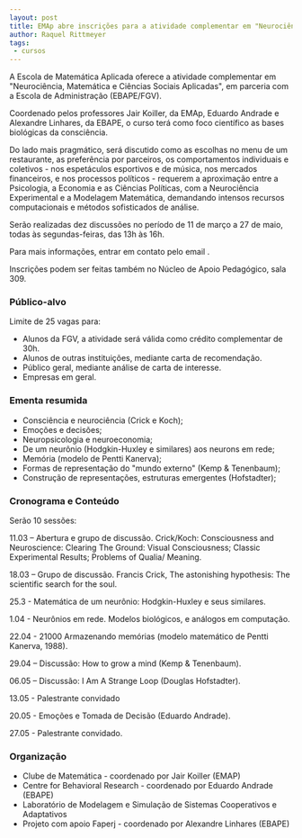 ```yaml
---
layout: post
title: EMAp abre inscrições para a atividade complementar em "Neurociência, Matemática e Ciências Sociais Aplicadas"
author: Raquel Rittmeyer
tags:
 - cursos
---
```


A Escola de Matemática Aplicada oferece a atividade complementar em
"Neurociência, Matemática e Ciências Sociais Aplicadas", em parceria
com a Escola de Administração (EBAPE/FGV).

Coordenado pelos professores Jair Koiller, da EMAp, Eduardo Andrade e
Alexandre Linhares, da EBAPE, o curso terá como foco científico as
bases biológicas da consciência.

Do lado mais pragmático, será discutido como as escolhas no menu de um
restaurante, as preferência por parceiros, os comportamentos
individuais e coletivos - nos espetáculos esportivos e de música, nos
mercados financeiros, e nos processos políticos - requerem a
aproximação entre a Psicologia, a Economia e as Ciências Políticas,
com a Neurociência Experimental e a Modelagem Matemática, demandando
intensos recursos computacionais e métodos sofisticados de análise.

Serão realizadas dez discussões no período de 11 de março a 27 de
maio, todas às segundas-feiras, das 13h às 16h.

Para mais informações, entrar em contato pelo email <script type='text/javascript'>var a = new Array('v.br','er@fg','jair.','koill');document.write("<a href='mailto:"+a[2]+a[3]+a[1]+a[0]+"'>"+a[2]+a[3]+a[1]+a[0]+"</a>");</script>.

Inscrições podem ser feitas também no Núcleo de Apoio Pedagógico, sala
309.

### Público-alvo

Limite de 25 vagas para:

- Alunos da FGV, a atividade será válida como crédito complementar de 30h. 
- Alunos de outras instituições, mediante carta de recomendação.
- Público geral, mediante análise de carta de interesse.
- Empresas em geral.

### Ementa resumida

- Consciência e neurociência (Crick e Koch);  
- Emoções e decisões; 
- Neuropsicologia e neuroeconomia;
- De um neurônio (Hodgkin-Huxley e similares) aos neurons em rede;  
- Memória  (modelo de Pentti Kanerva);  
- Formas de representação do "mundo externo"  (Kemp & Tenenbaum); 
- Construção de representações, estruturas emergentes (Hofstadter); 

### Cronograma e Conteúdo 

Serão 10 sessões:

11.03 – Abertura e grupo de discussão. Crick/Koch: Consciousness and
Neuroscience: Clearing The Ground: Visual Consciousness; Classic
Experimental Results; Problems of Qualia/ Meaning.

18.03 – Grupo de discussão. Francis Crick, The astonishing hypothesis:
The scientific search for the soul.

25.3 - Matemática de um neurônio: Hodgkin-Huxley e seus similares.

1.04 - Neurônios em rede. Modelos biológicos, e análogos em
computação.

22.04 - 21000 Armazenando memórias (modelo matemático de Pentti
Kanerva, 1988).

29.04 – Discussão: How to grow a mind (Kemp & Tenenbaum).

06.05 – Discussão: I Am A Strange Loop (Douglas Hofstadter).

13.05 - Palestrante convidado

20.05 - Emoções e Tomada de Decisão (Eduardo Andrade).

27.05 - Palestrante convidado.

### Organização

- Clube de Matemática - coordenado por Jair Koiller (EMAP)
- Centre for Behavioral Research - coordenado por Eduardo Andrade
  (EBAPE)
- Laboratório de Modelagem e Simulação de Sistemas Cooperativos e
  Adaptativos
- Projeto com apoio Faperj - coordenado por Alexandre Linhares (EBAPE)


